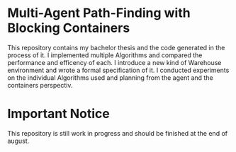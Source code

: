 # Multi-Agent Path-Finding with Blocking Containers

This repository contains my bachelor thesis and the code generated in the process of it. 
I implemented multiple Algorithms and compared the performance and efficency of each. 
I introduce a new kind of Warehouse environment and wrote a formal specification of it.
I conducted experiments on the individual Algorithms used and planning from the agent and the containers perspectiv.

# Important Notice
This repository is still work in progress and should be finished at the end of august.
